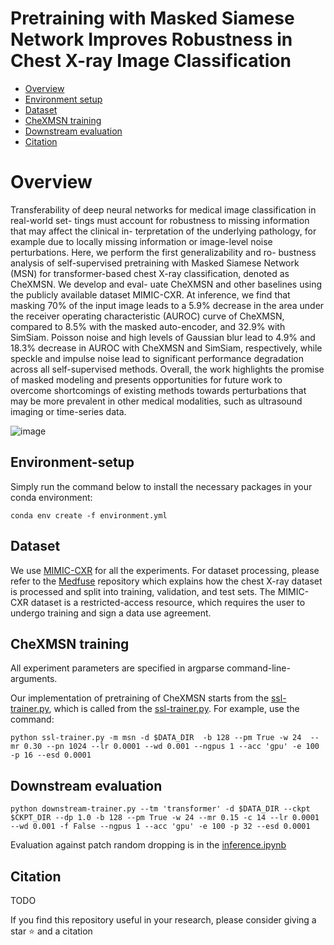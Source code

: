 Pretraining with Masked Siamese Network Improves Robustness in Chest X-ray Image Classification
====================================

<!--ts-->
  * [Overview](#Overview)
  * [Environment setup](#Environment-setup)
  * [Dataset](#Dataset)
  * [CheXMSN training](#Model-training)
  * [Downstream evaluation](#Model-evaluation)
  * [Citation](#Citation)
   
 Overview
====================================
Transferability of deep neural networks for medical image classification in real-world set-
tings must account for robustness to missing information that may affect the clinical in-
terpretation of the underlying pathology, for example due to locally missing information
or image-level noise perturbations. Here, we perform the first generalizability and ro-
bustness analysis of self-supervised pretraining with Masked Siamese Network (MSN) for
transformer-based chest X-ray classification, denoted as CheXMSN. We develop and eval-
uate CheXMSN and other baselines using the publicly available dataset MIMIC-CXR. At
inference, we find that masking 70% of the input image leads to a 5.9% decrease in the
area under the receiver operating characteristic (AUROC) curve of CheXMSN, compared
to 8.5% with the masked auto-encoder, and 32.9% with SimSiam. Poisson noise and high
levels of Gaussian blur lead to 4.9% and 18.3% decrease in AUROC with CheXMSN and
SimSiam, respectively, while speckle and impulse noise lead to significant performance
degradation across all self-supervised methods. Overall, the work highlights the promise
of masked modeling and presents opportunities for future work to overcome shortcomings
of existing methods towards perturbations that may be more prevalent in other medical
modalities, such as ultrasound imaging or time-series data.

![image](assets/MMSN.png)

Environment-setup
-------------
Simply run the command below to install the necessary packages in your conda environment:
```
conda env create -f environment.yml
```

Dataset
-------------
We use [MIMIC-CXR](https://physionet.org/content/mimic-cxr-jpg/2.0.0/) for all the experiments. For dataset processing, please refer to the [Medfuse](https://github.com/nyuad-cai/MedFuse) repository which explains how the chest X-ray dataset is processed and split into training, validation, and test sets. The MIMIC-CXR dataset is a restricted-access resource, which requires the user to undergo training and sign a data use agreement.

 CheXMSN training
 -------------
All experiment parameters are specified in argparse command-line-arguments.

Our implementation of pretraining of CheXMSN starts from the [ssl-trainer.py](ssl-trainer.py), which is called from the [ssl-trainer.py](slurm/job-scripts/ssl-trainer.sh). For example, use the command:
```
python ssl-trainer.py -m msn -d $DATA_DIR  -b 128 --pm True -w 24  --mr 0.30 --pn 1024 --lr 0.0001 --wd 0.001 --ngpus 1 --acc 'gpu' -e 100 -p 16 --esd 0.0001
```

Downstream evaluation
-------------
```
python downstream-trainer.py --tm 'transformer' -d $DATA_DIR --ckpt $CKPT_DIR --dp 1.0 -b 128 --pm True -w 24 --mr 0.15 -c 14 --lr 0.0001 --wd 0.001 -f False --ngpus 1 --acc 'gpu' -e 100 -p 32 --esd 0.0001
```


Evaluation against patch random dropping is in the [inference.ipynb](notebooks/inference.ipynb)


Citation
-------------
TODO

If you find this repository useful in your research, please consider giving a star :star: and a citation
